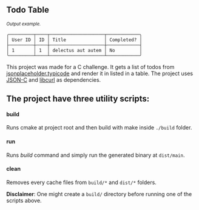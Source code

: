 Todo Table
------

<sup>*Output example.*</sup>
```
╭─────────┬────┬────────────────────┬────────────╮
│ User ID │ ID │ Title              │ Completed? │
├─────────┼────┼────────────────────┼────────────┤
│ 1       │ 1  │ delectus aut autem │ No         │
╰─────────┴────┴────────────────────┴────────────╯
```
This project was made for a C challenge. It gets a list of todos from [jsonplaceholder.typicode](https://jsonplaceholder.typicode.com/todos) and render it in listed in a table. The project uses [JSON-C](https://github.com/json-c/json-c) and [libcurl](https://curl.haxx.se/libcurl/) as dependencies.

The project have three utility scripts:
-----
#### build
Runs cmake at project root and then build with make inside `./build` folder.

#### run
Runs *build* command and simply run the generated binary at `dist/main`.

#### clean
Removes every cache files from `build/*` and `dist/*` folders.

**Disclaimer**: One might create a `build/` directory before running one of the scripts above.
